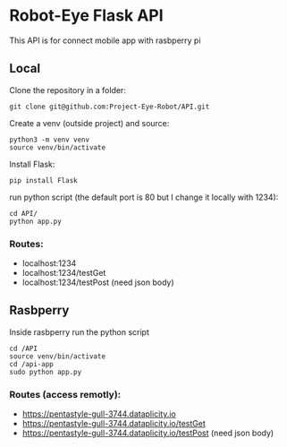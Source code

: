 # Robot-Eye Flask API
This API is for connect mobile app with rasbperry pi

## Local
Clone the repository in a folder:
```
git clone git@github.com:Project-Eye-Robot/API.git
```
Create a venv (outside project) and source:
```
python3 -m venv venv
source venv/bin/activate
```
Install Flask:
```
pip install Flask
```
run python script (the default port is 80 but I change it locally with 1234):
```
cd API/
python app.py
```
### Routes:
- localhost:1234
- localhost:1234/testGet
- localhost:1234/testPost (need json body)

## Rasbperry
Inside rasbperry run the python script
```
cd /API
source venv/bin/activate
cd /api-app
sudo python app.py
```
### Routes (access remotly):
- https://pentastyle-gull-3744.dataplicity.io
- https://pentastyle-gull-3744.dataplicity.io/testGet
- https://pentastyle-gull-3744.dataplicity.io/testPost (need json body)
